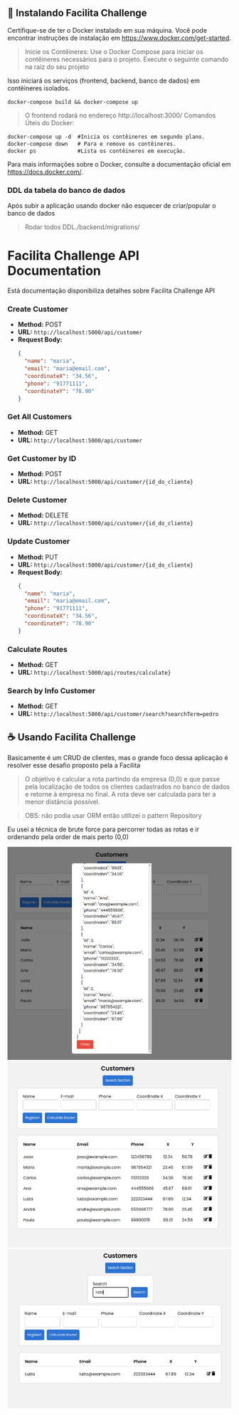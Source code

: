 ## 🚀 Instalando Facilita Challenge

Certifique-se de ter o Docker instalado em sua máquina. Você pode encontrar instruções de instalação em https://www.docker.com/get-started.

> Inicie os Contêineres:
> Use o Docker Compose para iniciar os contêineres necessários para o projeto. Execute o seguinte comando na raiz do seu projeto

Isso iniciará os serviços (frontend, backend, banco de dados) em contêineres isolados.

```
docker-compose build && docker-compose up
```

> O frontend rodará no endereço http://localhost:3000/
> Comandos Úteis do Docker:

```
docker-compose up -d  #Inicia os contêineres em segundo plano.
docker-compose down   # Para e remove os contêineres.
docker ps             #Lista os contêineres em execução.
```

Para mais informações sobre o Docker, consulte a documentação oficial em https://docs.docker.com/.

### DDL da tabela do banco de dados

Após subir a aplicação usando docker não esquecer de criar/popular o banco de dados

> Rodar todos DDL./backend/migrations/

# Facilita Challenge API Documentation

Está documentação disponibiliza detalhes sobre Facilita Challenge API

### Create Customer

- **Method:** POST
- **URL:** `http://localhost:5000/api/customer`
- **Request Body:**
  ```json
  {
    "name": "maria",
    "email": "maria@email.com",
    "coordinateX": "34.56",
    "phone": "91771111",
    "coordinateY": "78.90"
  }
  ```

### Get All Customers

- **Method:** GET
- **URL:** `http://localhost:5000/api/customer`

### Get Customer by ID

- **Method:** POST
- **URL:** `http://localhost:5000/api/customer/{id_do_cliente}`

### Delete Customer

- **Method:** DELETE
- **URL:** `http://localhost:5000/api/customer/{id_do_cliente}`

### Update Customer

- **Method:** PUT
- **URL:** `http://localhost:5000/api/customer/{id_do_cliente}`
- **Request Body:**
  ```json
  {
    "name": "maria",
    "email": "maria@email.com",
    "phone": "91771111",
    "coordinateX": "34.56",
    "coordinateY": "78.90"
  }
  ```

### Calculate Routes

- **Method:** GET
- **URL:** `http://localhost:5000/api/routes/calculate}`

### Search by Info Customer

- **Method:** GET
- **URL:** `http://localhost:5000/api/customer/search?searchTerm=pedro`

## ☕ Usando Facilita Challenge

Basicamente é um CRUD de clientes, mas o grande foco dessa aplicação é resolver esse desafio proposto pela a Facilita

> O objetivo é calcular a rota partindo da empresa (0,0) e que passe pela localização de todos os clientes cadastrados no banco de dados e retorne à empresa no final. A rota deve ser calculada para ter a menor distância possível.

> OBS: não podia usar ORM então utilizei o pattern Repository

Eu usei a técnica de brute force para percorrer todas as rotas e ir ordenando pela order de mais perto (0,0)

![Demonstração](./images/modal-exemple.png)
![Frontend](./images/frontend.png)
![Search](./images/search.png)
